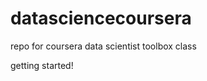datasciencecoursera
===================

repo for coursera data scientist toolbox class

getting started!
